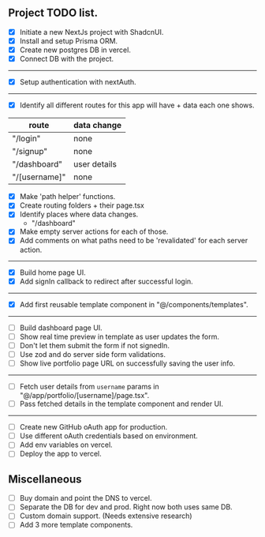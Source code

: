 ## Project TODO list.

- [x] Initiate a new NextJs project with ShadcnUI.
- [x] Install and setup Prisma ORM.
- [x] Create new postgres DB in vercel.
- [x] Connect DB with the project.

---

- [x] Setup authentication with nextAuth.

---

- [x] Identify all different routes for this app will have + data each one shows.

| route         | data change  |
| ------------- | ------------ |
| "/login"      | none         |
| "/signup"     | none         |
| "/dashboard"  | user details |
| "/[username]" | none         |

- [x] Make 'path helper' functions.
- [x] Create routing folders + their page.tsx
- [x] Identify places where data changes.
  - "/dashboard"
- [x] Make empty server actions for each of those.
- [x] Add comments on what paths need to be 'revalidated' for each server action.

---

- [x] Build home page UI.
- [x] Add signIn callback to redirect after successful login.

---

- [x] Add first reusable template component in "@/components/templates".

---

- [ ] Build dashboard page UI.
- [ ] Show real time preview in template as user updates the form.
- [ ] Don't let them submit the form if not signedIn.
- [ ] Use zod and do server side form validations.
- [ ] Show live portfolio page URL on successfully saving the user info.

---

- [ ] Fetch user details from `username` params in "@/app/portfolio/[username]/page.tsx".
- [ ] Pass fetched details in the template component and render UI.

---

- [ ] Create new GitHub oAuth app for production.
- [ ] Use different oAuth credentials based on environment.
- [ ] Add env variables on vercel.
- [ ] Deploy the app to vercel.

## Miscellaneous

- [ ] Buy domain and point the DNS to vercel.
- [ ] Separate the DB for dev and prod. Right now both uses same DB.
- [ ] Custom domain support. (Needs extensive research)
- [ ] Add 3 more template components.
